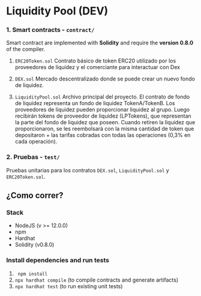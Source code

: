 # Liquidity Pool (DEV)




### 1. Smart contracts - `contract/` 
Smart contract are implemented with **Solidity** and require the **version 0.8.0** of the compiler. 
1. `ERC20Token.sol`
Contrato básico de token ERC20 utilizado por los proveedores de liquidez y el comerciante para interactuar con Dex

2. `DEX.sol`
Mercado descentralizado donde se puede crear un nuevo fondo de liquidez.

3. `LiquidityPool.sol`
Archivo principal del proyecto. El contrato de fondo de liquidez representa un fondo de liquidez TokenA/TokenB.
Los proveedores de liquidez pueden proporcionar liquidez al grupo. Luego recibirán tokens de proveedor de liquidez (LPTokens), que representan la parte del fondo de liquidez que poseen.
Cuando retiren la liquidez que proporcionaron, se les reembolsará con la misma cantidad de token que depositaron + las tarifas cobradas con todas las operaciones (0,3% en cada operación).
### 2. Pruebas - `test/`
Pruebas unitarias para los contratos `DEX.sol`, `LiquidityPool.sol` y `ERC20Token.sol`.

## ¿Como correr?
### Stack
* NodeJS (v >= 12.0.0)
* npm 
* Hardhat 
* Solidity (v0.8.0)

### Install dependencies and run tests
1. ` npm install`
2. `npx hardhat compile` (to compile contracts and generate artifacts)
3. `npx hardhat test` (to run existing unit tests)  

